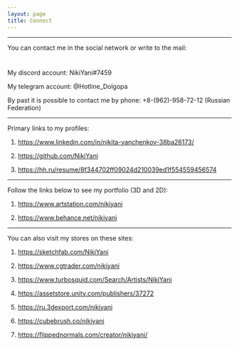 ```yaml
---
layout: page
title: Connect
---
```


---

You can contact me in the social network or write to the mail:

<h1 style="text-align: center;">
	<a href="mailto:{{ site.author.email }}" target="_blank"><i class="fa fa-envelope-o" aria-hidden="true"></i></a> 
	<a href="{{ site.author.vk }}" target="_blank"><i class="fa fa-vk" aria-hidden="true"></i></a>		
	<a href="{{ site.author.twitter }}" target="_blank"><i class="fa fa-twitter" aria-hidden="true"></i></a>	
	<a href="{{ site.author.facebook }}" target="_blank"><i class="fa fa-facebook" aria-hidden="true"></i></a>
	<a href="{{ site.author.instagram }}" target="_blank"><i class="fa fa-instagram" aria-hidden="true"></i></a>
</h1>

<h1>
</h1>

My discord account: NikiYani#7459

My telegram account: @Hotline_Dolgopa

By past it is possible to contact me by phone: +8-(962)-958-72-12 (Russian Federation)

---

Primary links to my profiles:<br>

1. <a href="https://www.linkedin.com/in/nikita-yanchenkov-38ba26173/" target="_blank"> https://www.linkedin.com/in/nikita-yanchenkov-38ba26173/ </a> 

2. <a href="https://github.com/NikiYani" target="_blank"> https://github.com/NikiYani </a> 

3. <a href="https://hh.ru/resume/8f344702ff09024d210039ed1f554559456574" target="_blank"> https://hh.ru/resume/8f344702ff09024d210039ed1f554559456574 </a> 

---

Follow the links below to see my portfolio (3D and 2D):<br>

1. <a href="https://www.artstation.com/nikiyani" target="_blank"> https://www.artstation.com/nikiyani </a> 

2. <a href="https://www.behance.net/nikiyani" target="_blank"> https://www.behance.net/nikiyani </a> 

---

You can also visit my stores on these sites:<br>

1. <a href="https://sketchfab.com/NikiYani" target="_blank"> https://sketchfab.com/NikiYani </a> 

2. <a href="https://www.cgtrader.com/nikiyani" target="_blank"> https://www.cgtrader.com/nikiyani </a> 

3. <a href="https://www.turbosquid.com/Search/Artists/NikiYani" target="_blank"> https://www.turbosquid.com/Search/Artists/NikiYani </a> 

4. <a href="https://assetstore.unity.com/publishers/37272" target="_blank"> https://assetstore.unity.com/publishers/37272 </a>

5. <a href="https://ru.3dexport.com/nikiyani" target="_blank"> https://ru.3dexport.com/nikiyani </a> 

6. <a href="https://cubebrush.co/nikiyani" target="_blank"> https://cubebrush.co/nikiyani </a> 

7. <a href="https://flippednormals.com/creator/nikiyani/" target="_blank"> https://flippednormals.com/creator/nikiyani/ </a> 



